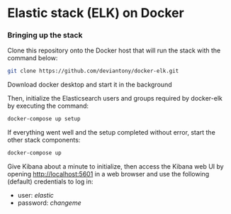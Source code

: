 # Elastic stack (ELK) on Docker

### Bringing up the stack

Clone this repository onto the Docker host that will run the stack with the command below:

```sh
git clone https://github.com/deviantony/docker-elk.git
```
Download docker desktop and start it in the background

Then, initialize the Elasticsearch users and groups required by docker-elk by executing the command:

```sh
docker-compose up setup
```

If everything went well and the setup completed without error, start the other stack components:

```sh
docker-compose up
```

Give Kibana about a minute to initialize, then access the Kibana web UI by opening <http://localhost:5601> in a web
browser and use the following (default) credentials to log in:

* user: *elastic*
* password: *changeme*
